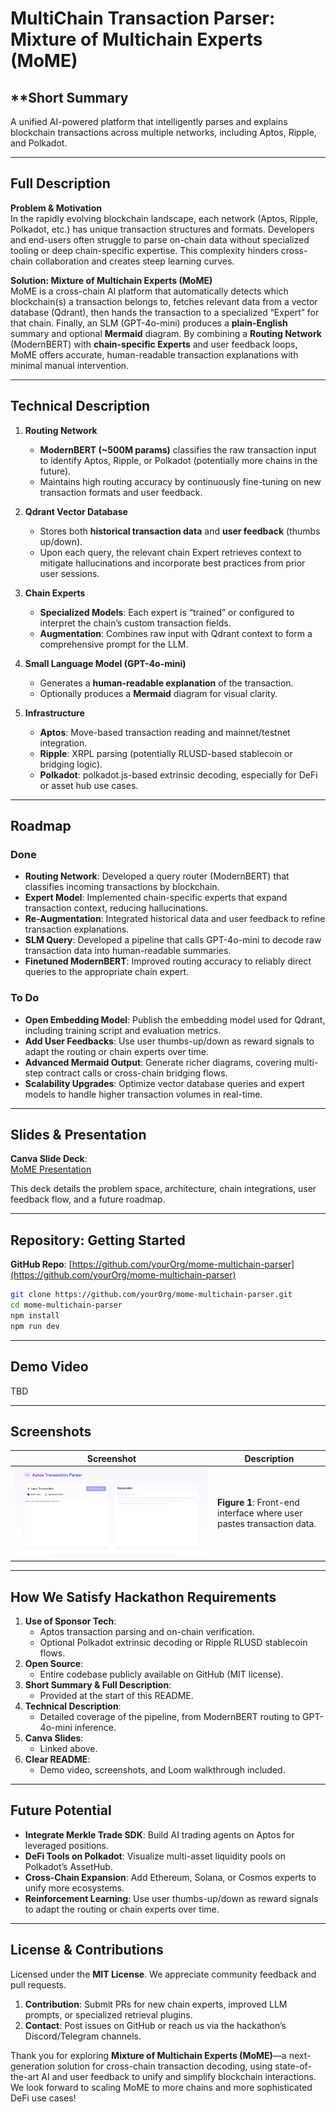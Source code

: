 # **MultiChain Transaction Parser: Mixture of Multichain Experts (MoME)**

## **Short Summary
A unified AI-powered platform that intelligently parses and explains blockchain transactions across multiple networks, including Aptos, Ripple, and Polkadot.

---

## **Full Description**

**Problem & Motivation**  
In the rapidly evolving blockchain landscape, each network (Aptos, Ripple, Polkadot, etc.) has unique transaction structures and formats. Developers and end-users often struggle to parse on-chain data without specialized tooling or deep chain-specific expertise. This complexity hinders cross-chain collaboration and creates steep learning curves.

**Solution: Mixture of Multichain Experts (MoME)**  
MoME is a cross-chain AI platform that automatically detects which blockchain(s) a transaction belongs to, fetches relevant data from a vector database (Qdrant), then hands the transaction to a specialized “Expert” for that chain. Finally, an SLM (GPT-4o-mini) produces a **plain-English** summary and optional **Mermaid** diagram. By combining a **Routing Network** (ModernBERT) with **chain-specific Experts** and user feedback loops, MoME offers accurate, human-readable transaction explanations with minimal manual intervention.

---

## **Technical Description**

1. **Routing Network**  
   - **ModernBERT (~500M params)** classifies the raw transaction input to identify Aptos, Ripple, or Polkadot (potentially more chains in the future).  
   - Maintains high routing accuracy by continuously fine-tuning on new transaction formats and user feedback.  

2. **Qdrant Vector Database**  
   - Stores both **historical transaction data** and **user feedback** (thumbs up/down).  
   - Upon each query, the relevant chain Expert retrieves context to mitigate hallucinations and incorporate best practices from prior user sessions.  

3. **Chain Experts**  
   - **Specialized Models**: Each expert is “trained” or configured to interpret the chain’s custom transaction fields.  
   - **Augmentation**: Combines raw input with Qdrant context to form a comprehensive prompt for the LLM.  

4. **Small Language Model (GPT-4o-mini)**  
   - Generates a **human-readable explanation** of the transaction.  
   - Optionally produces a **Mermaid** diagram for visual clarity.  

5. **Infrastructure**  
   - **Aptos**: Move-based transaction reading and mainnet/testnet integration.  
   - **Ripple**: XRPL parsing (potentially RLUSD-based stablecoin or bridging logic).  
   - **Polkadot**: polkadot.js-based extrinsic decoding, especially for DeFi or asset hub use cases.

---

## **Roadmap**

### **Done**  
- **Routing Network**: Developed a query router (ModernBERT) that classifies incoming transactions by blockchain.  
- **Expert Model**: Implemented chain-specific experts that expand transaction context, reducing hallucinations.  
- **Re-Augmentation**: Integrated historical data and user feedback to refine transaction explanations.  
- **SLM Query**: Developed a pipeline that calls GPT-4o-mini to decode raw transaction data into human-readable summaries.  
- **Finetuned ModernBERT**: Improved routing accuracy to reliably direct queries to the appropriate chain expert.

### **To Do**  
- **Open Embedding Model**: Publish the embedding model used for Qdrant, including training script and evaluation metrics.
- **Add User Feedbacks**: Use user thumbs-up/down as reward signals to adapt the routing or chain experts over time.
- **Advanced Mermaid Output**: Generate richer diagrams, covering multi-step contract calls or cross-chain bridging flows.  
- **Scalability Upgrades**: Optimize vector database queries and expert models to handle higher transaction volumes in real-time.

---

## **Slides & Presentation**

**Canva Slide Deck**:  
[MoME Presentation](https://www.canva.com/yourMoMEProjectDeckLink)

This deck details the problem space, architecture, chain integrations, user feedback flow, and a future roadmap.

---

## **Repository: Getting Started**

**GitHub Repo**: [https://github.com/yourOrg/mome-multichain-parser](https://github.com/yourOrg/mome-multichain-parser)

```bash
git clone https://github.com/yourOrg/mome-multichain-parser.git
cd mome-multichain-parser
npm install
npm run dev
```

---

## **Demo Video**
TBD

---

## **Screenshots**

| Screenshot                                          | Description                                                                        |
|-----------------------------------------------------|------------------------------------------------------------------------------------|
| ![Transaction Parser Screenshot](./public/screenshot.png) | **Figure 1**: Front-end interface where user pastes transaction data.              |

---

## **How We Satisfy Hackathon Requirements**

1. **Use of Sponsor Tech**:  
   - Aptos transaction parsing and on-chain verification.  
   - Optional Polkadot extrinsic decoding or Ripple RLUSD stablecoin flows.  
2. **Open Source**:  
   - Entire codebase publicly available on GitHub (MIT license).  
3. **Short Summary & Full Description**:  
   - Provided at the start of this README.  
4. **Technical Description**:  
   - Detailed coverage of the pipeline, from ModernBERT routing to GPT-4o-mini inference.  
5. **Canva Slides**:  
   - Linked above.  
6. **Clear README**:  
   - Demo video, screenshots, and Loom walkthrough included.  

---

## **Future Potential**

- **Integrate Merkle Trade SDK**: Build AI trading agents on Aptos for leveraged positions.  
- **DeFi Tools on Polkadot**: Visualize multi-asset liquidity pools on Polkadot’s AssetHub.  
- **Cross-Chain Expansion**: Add Ethereum, Solana, or Cosmos experts to unify more ecosystems.  
- **Reinforcement Learning**: Use user thumbs-up/down as reward signals to adapt the routing or chain experts over time.

---

## **License & Contributions**

Licensed under the **MIT License**. We appreciate community feedback and pull requests. 

1. **Contribution**: Submit PRs for new chain experts, improved LLM prompts, or specialized retrieval plugins.  
2. **Contact**: Post issues on GitHub or reach us via the hackathon’s Discord/Telegram channels.

Thank you for exploring **Mixture of Multichain Experts (MoME)**—a next-generation solution for cross-chain transaction decoding, using state-of-the-art AI and user feedback to unify and simplify blockchain interactions. We look forward to scaling MoME to more chains and more sophisticated DeFi use cases!
